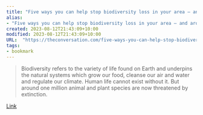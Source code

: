 ```yaml
---
title: "Five ways you can help stop biodiversity loss in your area – and around the world"
alias:
- "Five ways you can help stop biodiversity loss in your area – and around the world"
created: 2023-08-12T21:43:09+10:00
modified: 2023-08-12T21:43:09+10:00
URL:  "https://theconversation.com/five-ways-you-can-help-stop-biodiversity-loss-in-your-area-and-around-the-world-196746"
tags:
- bookmark
---
```


> Biodiversity refers to the variety of life found on Earth and underpins the natural systems which grow our food, cleanse our air and water and regulate our climate. Human life cannot exist without it. But around one million animal and plant species are now threatened by extinction.

[Link](https://theconversation.com/five-ways-you-can-help-stop-biodiversity-loss-in-your-area-and-around-the-world-196746)